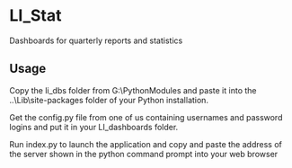 # LI_Stat
Dashboards for quarterly reports and statistics

## Usage
Copy the li_dbs folder from G:\PythonModules and paste it into the ..\Lib\site-packages folder of your Python installation.

Get the config.py file from one of us containing usernames and password logins and put it in your LI_dashboards folder.

Run index.py to launch the application and copy and paste the address of the server shown in the python command prompt into your web browser
